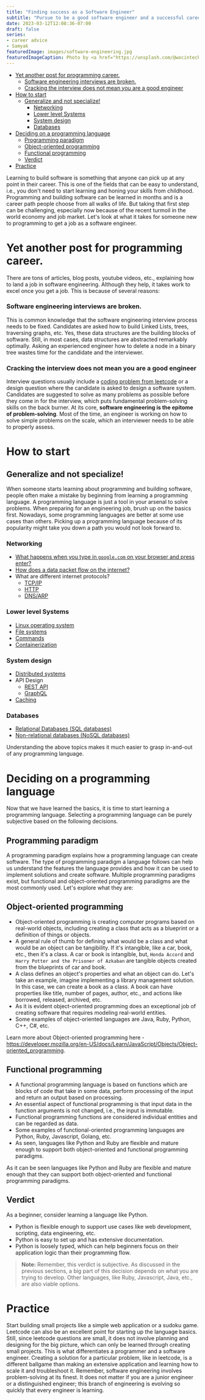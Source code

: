 ```yaml
---
title: "Finding success as a Software Engineer"
subtitle: "Pursue to be a good software engineer and a successful career will follow."
date: 2023-03-12T12:08:36-07:00
draft: false
series:
- career advice
- Samyak
featuredImage: images/software-engineering.jpg
featuredImageCaption: Photo by <a href="https://unsplash.com/@wocintechchat?utm_source=unsplash&utm_medium=referral&utm_content=creditCopyText">Christina @ wocintechchat.com</a> on <a href="https://unsplash.com/photos/8S6BkMGaLyQ?utm_source=unsplash&utm_medium=referral&utm_content=creditCopyText">Unsplash</a>
---
```


<!-- TOC -->
* [Yet another post for programming career.](#yet-another-post-for-programming-career)
    * [Software engineering interviews are broken.](#software-engineering-interviews-are-broken)
    * [Cracking the interview does not mean you are a good engineer](#cracking-the-interview-does-not-mean-you-are-a-good-engineer)
* [How to start](#how-to-start)
  * [Generalize and not specialize!](#generalize-and-not-specialize-)
    * [Networking](#networking)
    * [Lower level Systems](#lower-level-systems)
    * [System design](#system-design)
    * [Databases](#databases)
* [Deciding on a programming language](#deciding-on-a-programming-language)
  * [Programming paradigm](#programming-paradigm)
  * [Object-oriented programming](#object-oriented-programming)
  * [Functional programming](#functional-programming)
  * [Verdict](#verdict)
* [Practice](#practice)
<!-- TOC -->

Learning to build software is something that anyone can pick up at any point in their career. This is one of the fields that can be easy to understand, i.e., you don't need to start learning and honing your skills from childhood. Programming and building software can be learned in months and is a career path people choose from all walks of life. But taking that first step can be challenging, especially now because of the recent turmoil in the world economy and job market. Let's look at what it takes for someone new to programming to get a job as a software engineer.

# Yet another post for programming career.

There are tons of articles, blog posts, youtube videos, etc., explaining how to land a job in software engineering. Although they help, it takes work to excel once you get a job. This is because of several reasons:

### Software engineering interviews are broken.
This is common knowledge that the software engineering interview process needs to be fixed. Candidates are asked how to build Linked Lists, trees, traversing graphs, etc. Yes, these data structures are the building blocks of software. Still, in most cases, data structures are abstracted remarkably optimally. Asking an experienced engineer how to delete a node in a binary tree wastes time for the candidate and the interviewer.

### Cracking the interview does not mean you are a good engineer
Interview questions usually include a [coding problem from leetcode](https://leetcode.com) or a design question where the candidate is asked to design a software system. Candidates are suggested to solve as many problems as possible before they come in for the interview, which puts fundamental problem-solving skills on the back burner.
At its core, **software engineering is the epitome of problem-solving**. Most of the time, an engineer is working on how to solve simple problems on the scale, which an interviewer needs to be able to properly assess.

# How to start

## Generalize and not specialize!
When someone starts learning about programming and building software, people often make a mistake by beginning from learning a programming language. A programming language is just a tool in your arsenal to solve problems. When preparing for an engineering job, brush up on the basics first. Nowadays, some programming languages are better at some use cases than others. Picking up a programming language because of its popularity might take you down a path you would not look forward to.

### Networking
- [What happens when you type in `google.com` on your browser and press enter?](https://github.com/alex/what-happens-when) 
- [How does a data packet flow on the internet?](https://developer.mozilla.org/en-US/docs/Learn/Getting_started_with_the_web/How_the_Web_works)
- What are different internet protocols?
  - [TCP/IP](https://www.ibm.com/docs/en/aix/7.2?topic=protocol-tcpip-protocols)
  - [HTTP](https://developer.mozilla.org/en-US/docs/Web/HTTP/Overview)
  - [DNS/ARP](/blog/how-does-dns-work/)

### Lower level Systems
- [Linux operating system](https://ubuntu.com/tutorials/command-line-for-beginners#1-overview)
- [File systems](https://opensource.com/life/16/10/introduction-linux-filesystems)
- [Commands](https://developers.redhat.com/cheat-sheets/linux-commands-cheat-sheet-old)
- [Containerization](/blog/containers)

### System design
- [Distributed systems](https://www.confluent.io/learn/distributed-systems/)
- API Design
  - [REST API](https://learn.microsoft.com/en-us/azure/architecture/best-practices/api-design)
  - [GraphQL](https://graphql.org/learn/)
- [Caching](https://aws.amazon.com/caching/)

### Databases
- [Relational Databases (SQL databases)](https://cloud.google.com/learn/what-is-a-relational-database)
- [Non-relational databases (NoSQL databases)](https://www.mongodb.com/databases/non-relational)

Understanding the above topics makes it much easier to grasp in-and-out of any programming language.

# Deciding on a programming language
Now that we have learned the basics, it is time to start learning a programming language. Selecting a programming language can be purely subjective based on the following decisions.  

## Programming paradigm
A programming paradigm explains how a programming language can create software. The type of programming paradigm a language follows can help us understand the features the language provides and how it can be used to implement solutions and create software.
Multiple programming paradigms exist, but functional and object-oriented programming paradigms are the most commonly used. Let's explore what they are:

## Object-oriented programming
- Object-oriented programming is creating computer programs based on real-world objects, including creating a class that acts as a blueprint or a definition of things or objects.
- A general rule of thumb for defining what would be a class and what would be an object can be tangibility. If it's intangible, like a car, book, etc., then it's a class. A car or book is intangible, but, `Honda Accord` and `Harry Potter and the Prisoner of Azkaban` are tangible objects created from the blueprints of car and book.
- A class defines an object's properties and what an object can do. Let's take an example, imagine implementing a library management solution. In this case, we can create a book as a class. A book can have properties like title, number of pages, author, etc., and actions like borrowed, released, archived, etc.
- As it is evident object-oriented programming does an exceptional job of creating software that requires modeling real-world entities.
- Some examples of object-oriented languages are Java, Ruby, Python, C++, C#, etc.

Learn more about Object-oriented programming here -  https://developer.mozilla.org/en-US/docs/Learn/JavaScript/Objects/Object-oriented_programming.

## Functional programming
- A functional programming language is based on functions which are blocks of code that take in some data, perform processing of the input and return an output based on processing.
- An essential aspect of functional programming is that input data in the function arguments is not changed, i.e., the input is immutable.
- Functional programming functions are considered individual entities and can be regarded as data.
- Some examples of functional-oriented programming languages are Python, Ruby, Javascript, Golang, etc.
- As seen, languages like Python and Ruby are flexible and mature enough to support both object-oriented and functional programming paradigms.

As it can be seen languages like Python and Ruby are flexible and mature enough that they can support both object-oriented and functional programming paradigms.

## Verdict
As a beginner, consider learning a language like Python.
- Python is flexible enough to support use cases like web development, scripting, data engineering, etc.
- Python is easy to set up and has extensive documentation.
- Python is loosely typed, which can help beginners focus on their application logic than their programming flow.

> **Note:** Remember, this verdict is subjective. As discussed in the previous sections, a big part of this decision depends on what you are trying to develop. Other languages, like Ruby, Javascript, Java, etc., are also viable options.

# Practice
Start building small projects like a simple web application or a sudoku game. Leetcode can also be an excellent point for starting up the language basics. Still, since leetcode questions are small, it does not involve planning and designing for the big picture, which can only be learned through creating small projects. This is what differentiates a programmer and a software engineer. Creating a solution for a particular problem, like in leetcode, is a different ballgame than making an extensive application and learning how to scale it and troubleshoot it.
Remember, software engineering involves problem-solving at its finest. It does not matter if you are a junior engineer or a distinguished engineer; this branch of engineering is evolving so quickly that every engineer is learning.
